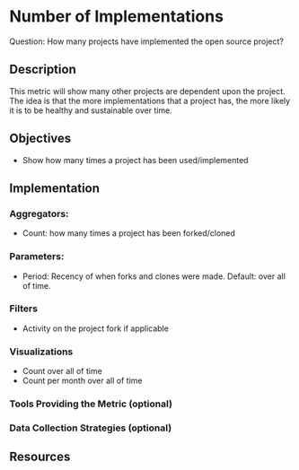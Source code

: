 # Number of Implementations

Question: How many projects have implemented the open source project?

## Description
This metric will show many other projects are dependent upon the project. The idea is that the more implementations that a project has, the more likely it is to be healthy and sustainable over time.

## Objectives
- Show how many times a project has been used/implemented

## Implementation
### Aggregators:
- Count: how many times a project has been forked/cloned

### Parameters:
- Period: Recency of when forks and clones were made. Default: over all of time.

### Filters
- Activity on the project fork if applicable

### Visualizations
- Count over all of time
- Count per month over all of time

### Tools Providing the Metric (optional)

### Data Collection Strategies (optional)

## Resources
